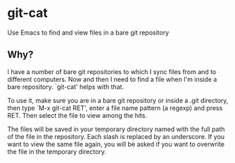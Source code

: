 # git-cat

Use Emacs to find and view files in a bare git repository

## Why?

I have a number of bare git repositories to which I sync files from
and to different computers.  Now and then I need to find a file
when I'm inside a bare repository.  `git-cat' helps with that.

To use it, make sure you are in a bare git repository or inside a
.git directory, then type `M-x git-cat RET', enter a file name
pattern (a regexp) and press RET.  Then select the file to view
among the hits.

The files will be saved in your temporary directory named with the
full path of the file in the repository.  Each slash is replaced by
an underscore.  If you want to view the same file again, you will be
asked if you want to overwrite the file in the temporary directory.

